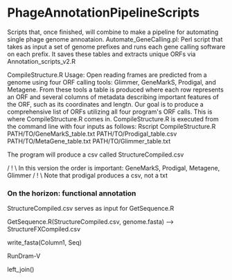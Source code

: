 # PhageAnnotationPipelineScripts
Scripts that, once finished, will combine to make a pipeline for automating single phage genome annoataion.
Automate_GeneCalling.pl:
Perl script that takes as input a set of genome prefixes and runs each gene calling software on each prefix. It saves these tables and extracts unique ORFs via Annotation_scripts_v2.R

CompileStructure.R
Usage: Open reading frames are predicted from a genome using four ORF calling tools: Glimmer, GeneMarkS, Prodigal, and Metagene. From these tools a table is produced where each row represents an ORF and several columns of metadata describing important features of the ORF, such as its coordinates and lengtn. Our goal is to produce a comprehensive list of ORFs utilizing all four program's ORF calls. This is where CompileStructure.R comes in. 
CompileStructure.R is executed from the command line with four inputs as follows:
Rscript CompileStructure.R PATH/TO/GeneMarkS_table.txt PATH/TO/Prodigal_table.csv PATH/TO/MetaGene_table.txt PATH/TO/Glimmer_table.txt

The program will produce a csv called StructureCompiled.csv

/ ! \ In this version the order is important: GeneMarkS, Prodigal, Metagene, Glimmer
/ ! \ Note that prodigal produces a csv, not a txt


### On the horizon: functional annotation
StructureCompiled.csv serves as input for GetSequence.R

GetSequence.R(StructureCompiled.csv, genome.fasta) --> StructureFXCompiled.csv

write_fasta(Column1, Seq) 

RunDram-V

left_join()
